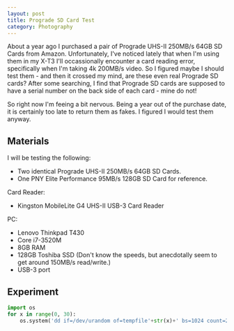 ```yaml
---
layout: post
title: Prograde SD Card Test
category: Photography
---
```


About a year ago I purchased a pair of Prograde UHS-II 250MB/s 64GB SD Cards from Amazon.  Unfortunately, I've noticed lately that when I'm using them in my X-T3 I'll occassionally encounter a card reading error, specifically when I'm taking 4k 200MB/s video.  So I figured maybe I should test them - and then it crossed my mind, are these even real Prograde SD cards?  After some searching, I find that Prograde SD cards are supposed to have a serial number on the back side of each card - mine do not!

<Insert card pictures>

So right now I'm feeing a bit nervous.  Being a year out of the purchase date, it is certainly too late to return them as fakes.  I figured I would test them anyway.

## Materials

I will be testing the following:
* Two identical Prograde UHS-II 250MB/s 64GB SD Cards.
* One PNY Elite Performance 95MB/s 128GB SD Card for reference.

Card Reader: 
* Kingston MobileLite G4 UHS-II USB-3 Card Reader

PC: 
* Lenovo Thinkpad T430
* Core i7-3520M
* 8GB RAM
* 128GB Toshiba SSD (Don't know the speeds, but anecdotally seem to get around 150MB/s read/write.)
* USB-3 port

## Experiment



```python
import os
for x in range(0, 30):
    os.system('dd if=/dev/urandom of=tempfile'+str(x)+' bs=1024 count=2097152')
```

